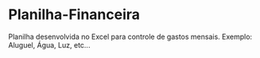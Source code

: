# Planilha-Financeira

Planilha desenvolvida no Excel para controle de gastos mensais.
Exemplo: Aluguel, Água, Luz, etc...
